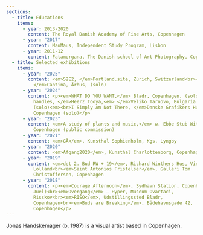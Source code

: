 ```yaml
---
sections:
  - title: Educations
    items:
      - year: 2013-2020
        content: The Royal Danish Academy of Fine Arts, Copenhagen
      - year: "2017"
        content: MauMaus, Independent Study Program, Lisbon
      - year: 2011-12
        content: Fatamorgana, The Danish school of Art Photography, Copenhagen
  - title: Selected exhibitions
    items:
      - year: "2025"
        content: <em>S2E2, </em>Portland.site, Zürich, Switzerland<br><em>Layers,
          </em>Cantina, Århus, (solo)
      - year: "2024"
        content: <p><em>WHAT DO YOU WANT,</em> Bladr, Copenhagen, (solo)<br><em>Handle,
          handles, </em>Heerz Tooya,<em> </em>Veliko Tarnovo, Bulgaria
          (solo)<em><br>I Simply Am Not There, </em>Danske Grafikers Hus,
          Copenhagen (solo)</p>
      - year: "2023"
        content: <em>A study of plants and music,</em> w. Ebbe Stub Wittrup, Radiohuset,
          Copenhagen (public commission)
      - year: "2021"
        content: <em>GÅ</em>, Kunsthal Sophienholm, Kgs. Lyngby
      - year: "2020"
        content: <em>Afgang2020</em>, Kunsthal Charlottenborg, Copenhagen
      - year: "2019"
        content: <em>det 2. Bud RW + 19</em>, Richard Winthers Hus, Vindeby,
          Lolland<br><em>Saint Antonios Fristelser</em>, Galleri Tom
          Christoffersen, Copenhagen
      - year: "2018"
        content: <p><em>Courage Afternoon</em>, Sydhavn Station, Copenhagen (w. Mads
          Juel)<br><em>Overgang</em> – Hyper, Museum Ovartaci,
          Risskov<br><em>RISO</em>, Udstillingssted Bladr,
          Copenhagen<br><em>Buds are Breaking</em>, Bådehavnsgade 42,
          Copenhagen</p>
---
```

<p>Jonas Handskemager (b. 1987) is a visual artist based in Copenhagen.</p>